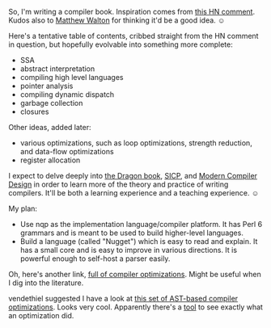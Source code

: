 So, I'm writing a compiler book. Inspiration comes from [this HN comment](http://news.ycombinator.com/item?id=3840545).
Kudos also to [Matthew Walton](http://twitter.com/#!/MaW/status/191172939301920768)
for thinking it'd be a good idea. ☺

Here's a tentative table of contents, cribbed straight from the HN comment in
question, but hopefully evolvable into something more complete:

* SSA
* abstract interpretation
* compiling high level languages
* pointer analysis
* compiling dynamic dispatch
* garbage collection 
* closures

Other ideas, added later:

* various optimizations, such as loop optimizations, strength reduction, and data-flow optimizations
* register allocation

I expect to delve deeply into [the Dragon book](http://www.amazon.com/Compilers-Principles-Techniques-Tools-Edition/dp/0321486811),
[SICP](http://www.amazon.com/Structure-Interpretation-Computer-Programs-Edition/dp/0070004846),
and [Modern Compiler Design](http://www.amazon.com/Modern-Compiler-Design-D-Grune/dp/0471976970) in
order to learn more of the theory and practice of writing compilers. It'll be both a learning
experience and a teaching experience. ☺

My plan:

* Use nqp as the implementation language/compiler platform. It has Perl 6 grammars and is meant
  to be used to build higher-level languages.
* Build a language (called "Nugget") which is easy to read and explain. It has a small core and
  is easy to improve in various directions. It is powerful enough to self-host a parser easily.

Oh, here's another link, [full of compiler optimizations](https://news.ycombinator.com/item?id=6273085). Might be useful when I dig into the literature.

vendethiel suggested I have a look at [this set of AST-based compiler optimizations](https://github.com/estools/esmangle/tree/master/lib/pass). Looks very cool. Apparently there's a [tool](https://github.com/estools/esmangle/tree/master/test/compare) to see exactly what an optimization did.
